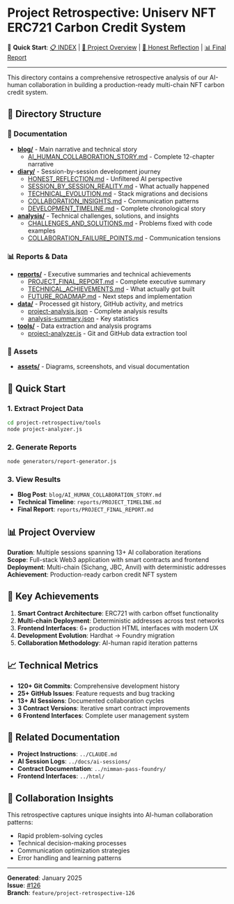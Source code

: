 # Project Retrospective: Uniserv NFT ERC721 Carbon Credit System

🔗 **Quick Start**: [📋 INDEX](INDEX.md) | [📖 Project Overview](PROJECT_OVERVIEW.md) | [📝 Honest Reflection](diary/HONEST_REFLECTION.md) | [📊 Final Report](reports/PROJECT_FINAL_REPORT.md)

---

This directory contains a comprehensive retrospective analysis of our AI-human collaboration in building a production-ready multi-chain NFT carbon credit system.

## 📁 Directory Structure

### 📝 Documentation
- [**blog/**](blog/) - Main narrative and technical story
  - [AI_HUMAN_COLLABORATION_STORY.md](blog/AI_HUMAN_COLLABORATION_STORY.md) - Complete 12-chapter narrative
- [**diary/**](diary/) - Session-by-session development journey  
  - [HONEST_REFLECTION.md](diary/HONEST_REFLECTION.md) - Unfiltered AI perspective
  - [SESSION_BY_SESSION_REALITY.md](diary/SESSION_BY_SESSION_REALITY.md) - What actually happened
  - [TECHNICAL_EVOLUTION.md](diary/TECHNICAL_EVOLUTION.md) - Stack migrations and decisions
  - [COLLABORATION_INSIGHTS.md](diary/COLLABORATION_INSIGHTS.md) - Communication patterns
  - [DEVELOPMENT_TIMELINE.md](diary/DEVELOPMENT_TIMELINE.md) - Complete chronological story
- [**analysis/**](analysis/) - Technical challenges, solutions, and insights
  - [CHALLENGES_AND_SOLUTIONS.md](analysis/CHALLENGES_AND_SOLUTIONS.md) - Problems fixed with code examples
  - [COLLABORATION_FAILURE_POINTS.md](analysis/COLLABORATION_FAILURE_POINTS.md) - Communication tensions

### 📊 Reports & Data
- [**reports/**](reports/) - Executive summaries and technical achievements
  - [PROJECT_FINAL_REPORT.md](reports/PROJECT_FINAL_REPORT.md) - Complete executive summary
  - [TECHNICAL_ACHIEVEMENTS.md](reports/TECHNICAL_ACHIEVEMENTS.md) - What actually got built
  - [FUTURE_ROADMAP.md](reports/FUTURE_ROADMAP.md) - Next steps and implementation
- [**data/**](data/) - Processed git history, GitHub activity, and metrics
  - [project-analysis.json](data/project-analysis.json) - Complete analysis results
  - [analysis-summary.json](data/analysis-summary.json) - Key statistics
- [**tools/**](tools/) - Data extraction and analysis programs
  - [project-analyzer.js](tools/project-analyzer.js) - Git and GitHub data extraction tool

### 🎨 Assets
- [**assets/**](assets/) - Diagrams, screenshots, and visual documentation

## 🚀 Quick Start

### 1. Extract Project Data
```bash
cd project-retrospective/tools
node project-analyzer.js
```

### 2. Generate Reports
```bash
node generators/report-generator.js
```

### 3. View Results
- **Blog Post**: `blog/AI_HUMAN_COLLABORATION_STORY.md`
- **Technical Timeline**: `reports/PROJECT_TIMELINE.md`
- **Final Report**: `reports/PROJECT_FINAL_REPORT.md`

## 📊 Project Overview

**Duration**: Multiple sessions spanning 13+ AI collaboration iterations  
**Scope**: Full-stack Web3 application with smart contracts and frontend  
**Deployment**: Multi-chain (Sichang, JBC, Anvil) with deterministic addresses  
**Achievement**: Production-ready carbon credit NFT system

## 🎯 Key Achievements

1. **Smart Contract Architecture**: ERC721 with carbon offset functionality
2. **Multi-chain Deployment**: Deterministic addresses across test networks
3. **Frontend Interfaces**: 6+ production HTML interfaces with modern UX
4. **Development Evolution**: Hardhat → Foundry migration
5. **Collaboration Methodology**: AI-human rapid iteration patterns

## 📈 Technical Metrics

- **120+ Git Commits**: Comprehensive development history
- **25+ GitHub Issues**: Feature requests and bug tracking
- **13+ AI Sessions**: Documented collaboration cycles
- **3 Contract Versions**: Iterative smart contract improvements
- **6 Frontend Interfaces**: Complete user management system

## 🔗 Related Documentation

- **Project Instructions**: `../CLAUDE.md`
- **AI Session Logs**: `../docs/ai-sessions/`
- **Contract Documentation**: `../nimman-pass-foundry/`
- **Frontend Interfaces**: `../html/`

## 🤝 Collaboration Insights

This retrospective captures unique insights into AI-human collaboration patterns:
- Rapid problem-solving cycles
- Technical decision-making processes
- Communication optimization strategies
- Error handling and learning patterns

---

**Generated**: January 2025  
**Issue**: [#126](https://github.com/alchemycat/uniserv-nft-erc721/issues/126)  
**Branch**: `feature/project-retrospective-126`